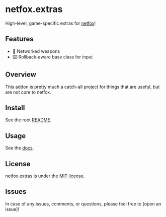 # netfox.extras

High-level, game-specific extras for [netfox]!

## Features

* 🔫 Networked weapons
* ⌨️  Rollback-aware base class for input

## Overview

This addon is pretty much a catch-all project for things that are useful, but
are not core to netfox.

## Install

See the root [README](../../README.md).

## Usage

See the [docs](https://foxssake.github.io/netfox/).

## License

netfox.extras is under the [MIT license](LICENSE).

## Issues

In case of any issues, comments, or questions, please feel free to [open an issue]!

[netfox]: https://github.com/foxssake/netfox
[source]: https://github.com/foxssake/netfox/archive/refs/heads/main.zip

